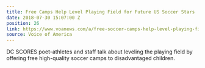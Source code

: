 ```yaml
---
title: Free Camps Help Level Playing Field for Future US Soccer Stars
date: 2018-07-30 15:07:00 Z
position: 26
link: https://www.voanews.com/a/free-soccer-camps-help-level-playing-field-/4505649.html
source: Voice of America
---
```


DC SCORES poet-athletes and staff talk about leveling the playing field by offering free high-quality soccer camps to disadvantaged children.
